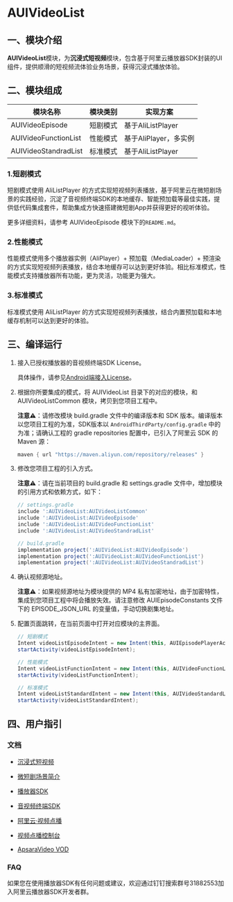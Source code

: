 # **AUIVideoList**

## **一、模块介绍**

**AUIVideoList**模块，为**沉浸式短视频**模块，包含基于阿里云播放器SDK封装的UI组件，提供顺滑的短视频流体验业务场景，获得沉浸式播放体验。

## **二、模块组成**

| 模块名称             | 模块类别 | 实现方案              |
| -------------------- | -------- | --------------------- |
| AUIVideoEpisode      | 短剧模式 | 基于AliListPlayer     |
| AUIVideoFunctionList | 性能模式 | 基于AliPlayer，多实例 |
| AUIVideoStandradList | 标准模式 | 基于AliListPlayer     |

### **1.短剧模式**

短剧模式使用 AliListPlayer 的方式实现短视频列表播放，基于阿里云在微短剧场景的实践经验，沉淀了音视频终端SDK的本地缓存、智能预加载等最佳实践，提供低代码集成套件，帮助集成方快速搭建微短剧App并获得更好的视听体验。

更多详细资料，请参考 AUIVideoEpisode 模块下的`README.md`。

### **2.性能模式**

性能模式使用多个播放器实例（AliPlayer）+ 预加载（MediaLoader）+ 预渲染的方式实现短视频列表播放，结合本地缓存可以达到更好体验。相比标准模式，性能模式支持播放器所有功能，更为灵活，功能更为强大。

### **3.标准模式**

标准模式使用 AliListPlayer 的方式实现短视频列表播放，结合内置预加载和本地缓存机制可以达到更好的体验。

## **三、编译运行**

1. 接入已授权播放器的音视频终端SDK License。

   具体操作，请参见[Android端接入License](https://help.aliyun.com/zh/apsara-video-sdk/user-guide/access-to-license#58bdccc0537vx)。

2. 根据你所要集成的模式，将 AUIVideoList 目录下的对应的模块，和 AUIVideoListCommon 模块，拷贝到您项目工程中。

   **注意⚠️**：请修改模块 build.gradle 文件中的编译版本和 SDK 版本。编译版本以您项目工程的为准，SDK版本以 `AndroidThirdParty/config.gradle` 中的为准；请确认工程的 gradle repositories 配置中，已引入了阿里云 SDK 的 Maven 源：

   ```groovy
   maven { url "https://maven.aliyun.com/repository/releases" }
   ```
   
3. 修改您项目工程的引入方式。

   **注意⚠️**：请在当前项目的 build.gradle 和 settings.gradle 文件中，增加模块的引用方式和依赖方式，如下：

   ```groovy
   // settings.gradle
   include ':AUIVideoList:AUIVideoListCommon'
   include ':AUIVideoList:AUIVideoEpisode'
   include ':AUIVideoList:AUIVideoFunctionList'
   include ':AUIVideoList:AUIVideoStandradList'
   
   // build.gradle
   implementation project(':AUIVideoList:AUIVideoEpisode')
   implementation project(':AUIVideoList:AUIVideoFunctionList')
   implementation project(':AUIVideoList:AUIVideoStandradList')
   ```

4. 确认视频源地址。

   **注意⚠️**：如果视频源地址为模块提供的 MP4 私有加密地址，由于加密特性，集成到您项目工程中将会播放失效。请注意修改 AUIEpisodeConstants 文件下的 EPISODE_JSON_URL 的变量值，手动切换剧集地址。

5. 配置页面跳转，在当前页面中打开对应模块的主界面。

   ```java
   // 短剧模式
   Intent videoListEpisodeIntent = new Intent(this, AUIEpisodePlayerActivity.class);
   startActivity(videoListEpisodeIntent);
   
   // 性能模式
   Intent videoListFunctionIntent = new Intent(this, AUIVideoFunctionListActivity.class);
   startActivity(videoListFunctionIntent);
   
   // 标准模式
   Intent videoListStandardIntent = new Intent(this, AUIVideoStandardListActivity.class);
   startActivity(videoListStandardIntent);
   ```

## **四、用户指引**

### **文档**

* [沉浸式短视频](https://help.aliyun.com/zh/vod/developer-reference/short-video-list-player)

* [微短剧场景简介](https://help.aliyun.com/zh/apsara-video-sdk/use-cases/introduction-to-micro-drama-scenes)

* [播放器SDK](https://help.aliyun.com/zh/vod/developer-reference/apsaravideo-player-sdk/)

* [音视频终端SDK](https://help.aliyun.com/product/261167.html)

* [阿里云·视频点播](https://www.aliyun.com/product/vod)

* [视频点播控制台](https://vod.console.aliyun.com)

* [ApsaraVideo VOD](https://www.alibabacloud.com/zh/product/apsaravideo-for-vod)

### **FAQ**

如果您在使用播放器SDK有任何问题或建议，欢迎通过钉钉搜索群号31882553加入阿里云播放器SDK开发者群。